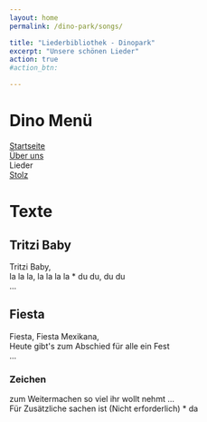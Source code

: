 ```yaml
---
layout: home
permalink: /dino-park/songs/

title: "Liederbibliothek - Dinopark"
excerpt: "Unsere schönen Lieder"
action: true
#action_btn:

---
```



# Dino Menü

[Startseite](/dino-park)\
[Über uns](/dino-park/welcome)\
Lieder\
[Stolz](/dino-park/stolz)

# Texte
## Tritzi Baby
Tritzi Baby,\
la la la, la la la la * du du, du du\
...
## Fiesta
Fiesta, Fiesta Mexikana,\
Heute gibt's zum Abschied für alle ein Fest\
...

### Zeichen
zum Weitermachen so viel ihr wollt nehmt ...\
Für Zusätzliche sachen ist (Nicht erforderlich) * da
